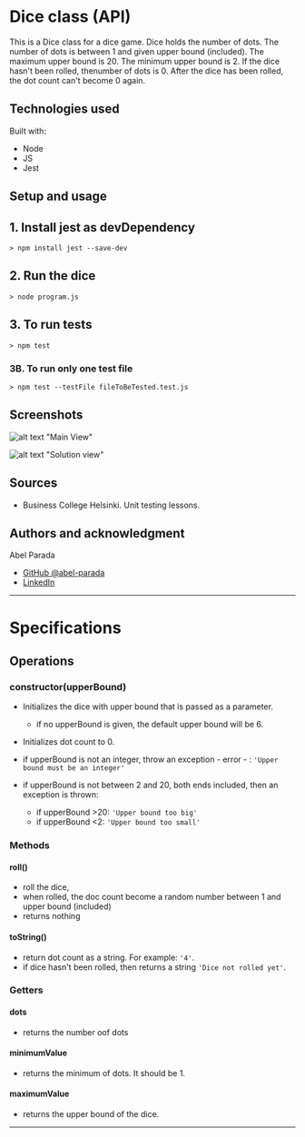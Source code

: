 # Dice class (API)

This is a Dice class for a dice game. Dice holds the number of dots. The number of dots is between 1 and given upper bound (included). The maximum upper bound is 20. The minimum upper bound is 2. If the dice hasn't been rolled, thenumber of dots is 0. After the dice has been rolled, the dot count can't become 0 again.

## Technologies used

Built with:

- Node
- JS
- Jest

## Setup and usage

## 1. Install jest as devDependency

```shell
> npm install jest --save-dev
```

## 2. Run the dice

```shell
> node program.js
```

## 3. To run tests

```shell
> npm test
```

### 3B. To run only one test file

```shell
> npm test --testFile fileToBeTested.test.js
```

## Screenshots

![alt text](./src/Components/Images/main.png) "Main View"

![alt text](./src/Components/Images/solution.png) "Solution view"

## Sources

- Business College Helsinki. Unit testing lessons.

## Authors and acknowledgment

Abel Parada

- [GitHub @abel-parada](https://github.com/abel-parada)
- [LinkedIn](https://www.linkedin.com/in/abelparadamillan/)

---

# Specifications

## Operations

### **constructor(upperBound)**

- Initializes the dice with upper bound that is passed as a parameter.
  - if no upperBound is given, the default upper bound will be 6.
- Initializes dot count to 0.

- if upperBound is not an integer, throw an exception - error - :
  `'Upper bound must be an integer'`

- if upperBound is not between 2 and 20, both ends included, then an exception is thrown:
  - if upperBound >20: `'Upper bound too big'`
  - if upperBound <2: `'Upper bound too small'`

### Methods

#### **roll()**

- roll the dice,
- when rolled, the doc count become a random number between 1 and upper bound (included)
- returns nothing

#### **toString()**

- return dot count as a string. For example: `'4'`.
- if dice hasn't been rolled, then returns a string `'Dice not rolled yet'`.

### Getters

#### **dots**

- returns the number oof dots

#### **minimumValue**

- returns the minimum of dots. It should be 1.

#### **maximumValue**

- returns the upper bound of the dice.

---
